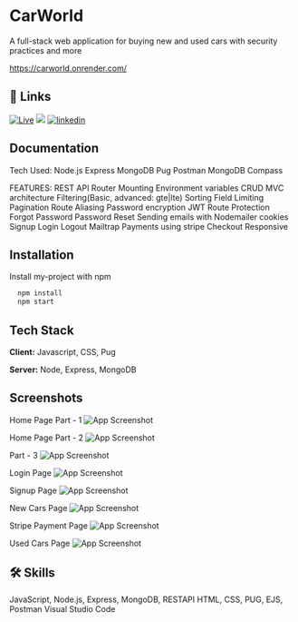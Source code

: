 
# CarWorld

A full-stack web application for buying new and used cars with security practices and more

https://carworld.onrender.com/




## 🔗 Links
[![Live](https://img.shields.io/badge/Live-55c57a?style=for-the-badge&logo=ko-fi&logoColor=white)](https://carworld.onrender.com/)
[![](https://img.shields.io/badge/youtube-FF0000?style=for-the-badge&logo=youtube&logoColor=white)](https://www.youtube.com/watch?v=CeqtpXjIuFk&t=1s&ab_channel=AvdueshGautam)
[![linkedin](https://img.shields.io/badge/linkedin-0A66C2?style=for-the-badge&logo=linkedin&logoColor=white)](https://www.linkedin.com/in/avduesh-gautam-829569174/)



## Documentation

Tech Used:
    Node.js
    Express
    MongoDB
    Pug
    Postman
    MongoDB Compass

FEATURES:
    REST API
    Router Mounting
    Environment variables
    CRUD
    MVC architecture
    Filtering(Basic, advanced: gte|lte)
    Sorting
    Field Limiting
    Pagination
    Route Aliasing
    Password encryption
    JWT
    Route Protection
    Forgot Password
    Password Reset
    Sending emails with Nodemailer
    cookies
    Signup
    Login
    Logout
    Mailtrap
    Payments using stripe
    Checkout
    Responsive 
## Installation

Install my-project with npm

```bash
  npm install 
  npm start
```
    
## Tech Stack

**Client:** Javascript, CSS, Pug

**Server:** Node, Express, MongoDB

## Screenshots

Home Page Part - 1
![App Screenshot](https://static.wixstatic.com/media/82f92b_1cd2c05349f14ba3bad75087ceea7027~mv2.png)

Home Page Part - 2
![App Screenshot](https://static.wixstatic.com/media/82f92b_040d88de4ac741b58855e831335f32dd~mv2.png)

Part - 3
![App Screenshot](https://static.wixstatic.com/media/82f92b_4aa5da6875654bb6afdec0574f81fda6~mv2.png)

Login Page
![App Screenshot](https://static.wixstatic.com/media/82f92b_c544509094e1454fb23742b594d0a781~mv2.png)

Signup Page
![App Screenshot](https://static.wixstatic.com/media/82f92b_c8752fe48cd44ba8a39e2baa836c17a9~mv2.png)

New Cars Page
![App Screenshot](https://static.wixstatic.com/media/82f92b_10503c29fd044ea9b559f68247e0e2e2~mv2.png)

Stripe Payment Page
![App Screenshot](https://static.wixstatic.com/media/82f92b_bac59289bfa443e780360c2e145ca6f9~mv2.png)

Used Cars Page
![App Screenshot](https://static.wixstatic.com/media/82f92b_c68d241e897d47f58206a4e6675c9e54~mv2.png)



## 🛠 Skills
JavaScript, Node.js, Express, MongoDB, RESTAPI
HTML, CSS, PUG, EJS, Postman
Visual Studio Code



